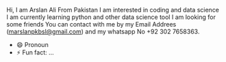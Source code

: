 Hi, I am Arslan Ali From Pakistan 
I am interested in coding and data science 
I am currently learning python and other data science tool
I am looking for some friends
You can contact with me by my Email Addrees (marslanpkbsl@gmail.com) and my whatsapp No +92 302 7658363.
- 😄 Pronoun
- ⚡ Fun fact: ...

<!---
marslanpkbsl/marslanpkbsl is a ✨ special ✨ repository because its `README.md` (this file) appears on your GitHub profile.
You can click the Preview link to take a look at your changes.
--->
